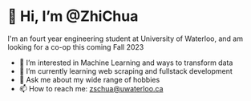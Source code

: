 # 👋 Hi, I’m @ZhiChua

I'm an fourt year engineering student at University of Waterloo, and am looking for a co-op this coming Fall 2023

- 👀 I’m interested in Machine Learning and ways to transform data
- 🌱 I’m currently learning web scraping and fullstack development
- 💬 Ask me about my wide range of hobbies
- 📫 How to reach me: zschua@uwaterloo.ca


<!---
ZhiChua/ZhiChua is a ✨ special ✨ repository because its `README.md` (this file) appears on your GitHub profile.
You can click the Preview link to take a look at your changes.
--->
